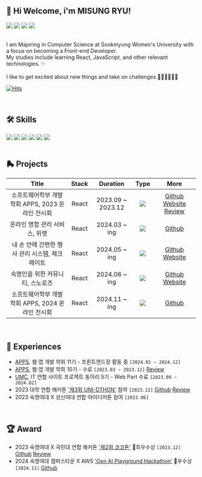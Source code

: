## 👋 Hi Welcome, i'm MISUNG RYU!

<div>
<a href="https://www.linkedin.com/in/misungdev/" target="_blank"><img src="https://img.shields.io/badge/Linkedin-0A66C2?style=flat-square&logo=linkedin&logoColor=white"/></a>
<a href="https://ryumii.hashnode.dev/" target="_blank"><img src="https://img.shields.io/badge/Tech Blog-2962FF?style=flat-square&logo=hashnode&logoColor=white"/></a>
<a href="https://www.instagram.com/ryumnii/" target="_blank"><img src="https://img.shields.io/badge/Instagram-E4405F?style=flat-square&logo=Instagram&logoColor=white"/></a>
<a href="mailto: misung.dev@gmail.com" target="_blank"><img src="https://img.shields.io/badge/misung.dev@gmail.com-EA4335?style=flat-square&logo=Gmail&logoColor=white"/></a>

</div>

<br>

<p>
I am Majoring in Computer Science at Sookmyung Women's University with a focus on becoming a Front-end Developer. <br/>
My studies include learning React, JavaScript, and other relevant technologies. ✨ <br/><br/>
I like to get excited about new things and take on challenges.🏄🏻‍♀️🍨🔭🥊
</p>

[![Hits](https://hits.seeyoufarm.com/api/count/incr/badge.svg?url=https%3A%2F%2Fgithub.com%2Fmisung-dev&count_bg=%23A4D8F2&title_bg=%23555555&icon=github.svg&icon_color=%23E7E7E7&title=hits&edge_flat=true)](https://hits.seeyoufarm.com)

<br>

## 🛠 Skills

<div>
<img src="https://img.shields.io/badge/HTML5-E34F26?style=flat-square&logo=HTML5&logoColor=white"/>
<img src="https://img.shields.io/badge/CSS3-F68212?style=flat-square&logo=CSS3&logoColor=white"/>
<img src="https://img.shields.io/badge/JavaScript-F7DF1E?style=flat-square&logo=JavaScript&logoColor=white"/>
<img src="https://img.shields.io/badge/React-61DAFB?style=flat-square&logo=React&logoColor=white"/>
<img src="https://img.shields.io/badge/SCSS-CC6699?style=flat-square&logo=Sass&logoColor=white"/>
<img src="https://img.shields.io/badge/StyledComponents/Emotion-DB7093?style=flat-square&logo=Styled-components&logoColor=white"/>

</div>

<br>

## 🛼 Projects

|                       Title                       | Stack |     Duration      |                         Type                         |                                                                                         More                                                                                         |
| :-----------------------------------------------: | :---: | :---------------: | :--------------------------------------------------: | :----------------------------------------------------------------------------------------------------------------------------------------------------------------------------------: |
| 소프트웨어학부 개발 학회 APPS, 2023 온라인 전시회 | React | 2023.09 ~ 2023.12 | <img src="https://img.shields.io/badge/-Team-pink"/> | [Github](https://github.com/APPS-sookmyung/2023-APPS-Exhibition-Webpage) [Website](https://2023-apps-exhibition-webpage.vercel.app/) [Review](https://ryumii.hashnode.dev/2023-apps) |
|           온라인 명함 관리 서비스, 위렛           | React |   2024.03 ~ ing   | <img src="https://img.shields.io/badge/-Team-pink"/> |                                                            [Github](https://github.com/APPS-sookmyung/2024-WELLET-client)                                                            |
|  내 손 안에 간편한 행사 관리 시스템, 체크메이트   | React |   2024.05 ~ ing   | <img src="https://img.shields.io/badge/-Team-pink"/> |                                      [Github](https://github.com/CheckMate-sookmyung/CheckMate-client) [Website](https://www.checkmate.pe.kr/)                                       |
|         숙명인을 위한 커뮤니티, 스노로즈          | React |   2024.06 ~ ing   | <img src="https://img.shields.io/badge/-Team-pink"/> |                                             [Github](https://github.com/snorose/snorose-front-react) [Website](https://www.snorose.com/)                                             |
| 소프트웨어학부 개발 학회 APPS, 2024 온라인 전시회 | React |   2024.11 ~ ing   | <img src="https://img.shields.io/badge/-Team-pink"/> |                                                       [Github](https://github.com/APPS-sookmyung/2024-APPS-Exhibition-Webpage)                                                       |

<br>

## 🎢 Experiences

- <a href="https://github.com/APPS-sookmyung">APPS</a>, 웹·앱 개발 학회 11기 - 프론트엔드장 활동 중 `[2024.01 ~ 2024.12]`
- <a href="https://github.com/APPS-sookmyung">APPS</a>, 웹·앱 개발 학회 10기 - 수료 `[2023.03 ~ 2023.12]` [Review](https://ryumii.hashnode.dev/w2ajoqzof0g7ju5wrfslbeg6rcc67ccio2vme2ajcdsijjro4wg)
- <a href="https://github.com/UMC-SMWU">UMC</a>, IT 연합 사이트 프로젝트 동아리 5기 - Web Part 수료 `[2023.09 ~ 2024.02]`
- 2023 대학 연합 해커톤 <a href="https://www.instagram.com/2024_uni_d/">'제3회 UNI-DTHON'</a> 참여 `[2023.11]` [Github](https://github.com/UniD3-Hackathon-Team4/barokey) [Review](https://ryumii.hashnode.dev/3-uni-dthon)
- 2023 숙명여대 X 성신여대 연합 아이디어톤 참여 `[2023.06]`

<br>

## 🏆 Award

- 2023 숙명여대 X 국민대 연합 해커톤 <a href='https://cuboid-pipe-5a7.notion.site/2-COKOTHON-2023-4eb9005f434744fe9d0ba53e3b82c91e'>'제2회 코코톤'</a> 🏅최우수상 `[2023.12]` [Github](https://github.com/cokothon-team7/PicPuzzle-client) [Review](https://ryumii.hashnode.dev/2-cokothon-2023)
- 2024 숙명여대 캠퍼스타운 X AWS <a href='http://campustown.bnp21.co.kr/user/cmm/selectArticleDetail.do?bbsId=BBSMSTR_000000000005&pageUnit=8&menuId=050100&bbsTyCode=BBST02&nttId=31531'>'Gen AI Playground Hackathon'</a> 🏅우수상 `[2024.11]` [Github](https://github.com/2024-AWS-GenAI-Hackathon)

<br>
